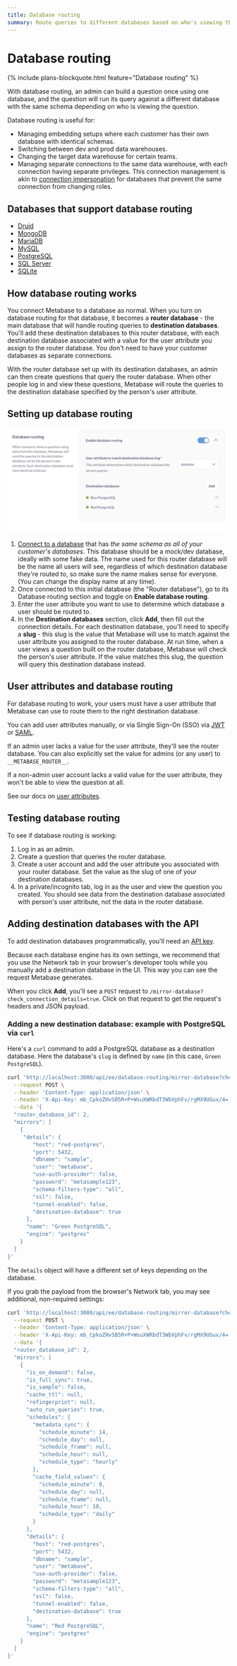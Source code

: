 ```yaml
---
title: Database routing
summary: Route queries to different databases based on who's viewing them. Great for multi-tenant setups where each customer has their own database.
---
```


# Database routing

{% include plans-blockquote.html feature="Database routing" %}

With database routing, an admin can build a question once using one database, and the question will run its query against a different database with the same schema depending on who is viewing the question.

Database routing is useful for:

- Managing embedding setups where each customer has their own database with identical schemas.
- Switching between dev and prod data warehouses.
- Changing the target data warehouse for certain teams.
- Managing separate connections to the same data warehouse, with each connection having separate privileges. This connection management is akin to [connection impersonation](./impersonation.md) for databases that prevent the same connection from changing roles.

## Databases that support database routing

- [Druid](../databases/connections/druid.md)
- [MongoDB](../databases/connections/mongodb.md)
- [MariaDB](../databases/connections/mariadb.md)
- [MySQL](../databases/connections/mysql.md)
- [PostgreSQL](../databases/connections/postgresql.md)
- [SQL Server](../databases/connections/sql-server.md)
- [SQLite](../databases/connections/sqlite.md)

## How database routing works

You connect Metabase to a database as normal. When you turn on database routing for that database, it becomes a **router database** - the main database that will handle routing queries to **destination databases**. You'll add these destination databases to this router database, with each destination database associated with a value for the user attribute you assign to the router database. You don't need to have your customer databases as separate connections.

With the router database set up with its destination databases, an admin can then create questions that query the router database. When other people log in and view these questions, Metabase will route the queries to the destination database specified by the person's user attribute.

## Setting up database routing

![Database routing](./images/database-routing.png)

1. [Connect to a database](../databases/connecting.md) that has _the same schema as all of your customer's databases_. This database should be a mock/dev database, ideally with some fake data. The name used for this router database will be the name all users will see, regardless of which destination database they're routed to, so make sure the name makes sense for everyone. (You can change the display name at any time).
2. Once connected to this initial database (the "Router database"), go to its Database routing section and toggle on **Enable database routing**.
3. Enter the user attribute you want to use to determine which database a user should be routed to.
4. In the **Destination databases** section, click **Add**, then fill out the connection details. For each destination database, you'll need to specify a **slug** - this slug is the value that Metabase will use to match against the user attribute you assigned to the router database. At run time, when a user views a question built on the router database, Metabase will check the person's user attribute. If the value matches this slug, the question will query this destination database instead.

## User attributes and database routing

For database routing to work, your users must have a user attribute that Metabase can use to route them to the right destination database.

You can add user attributes manually, or via Single Sign-On (SSO) via [JWT](../people-and-groups/authenticating-with-jwt.md) or [SAML](../people-and-groups/authenticating-with-saml.md).

If an admin user lacks a value for the user attribute, they'll see the router database. You can also explicitly set the value for admins (or any user) to `__METABASE_ROUTER__`.

If a non-admin user account lacks a valid value for the user attribute, they won't be able to view the question at all.

See our docs on [user attributes](../people-and-groups/managing.md#adding-a-user-attribute).

## Testing database routing

To see if database routing is working:

1. Log in as an admin.
2. Create a question that queries the router database.
3. Create a user account and add the user attribute you associated with your router database. Set the value as the slug of one of your destination databases.
4. In a private/incognito tab, log in as the user and view the question you created. You should see data from the destination database associated with person's user attribute, not the data in the router database.

## Adding destination databases with the API

To add destination databases programmatically, you'll need an [API key](../people-and-groups/api-keys.md).

Because each database engine has its own settings, we recommend that you use the Network tab in your browser's developer tools while you manually add a destination database in the UI. This way you can see the request Metabase generates.

When you click **Add**, you'll see a `POST` request to `/mirror-database?check_connection_details=true`. Click on that request to get the request's headers and JSON payload.

### Adding a new destination database: example with PostgreSQL via `curl`

Here's a `curl` command to add a PostgreSQL database as a destination database. Here the database's `slug` is defined by `name` (in this case, `Green PostgreSQL`).

```sh
curl 'http://localhost:3000/api/ee/database-routing/mirror-database?check_connection_details=true' \
  --request POST \
  --header 'Content-Type: application/json' \
  --header 'X-Api-Key: mb_CpkoZHvSB5R+P+WsuXWRbdT3WbVphFv/rgMX9UGux/4=' \
  --data '{
  "router_database_id": 2,
  "mirrors": [
    {
     "details": {
        "host": "red-postgres",
        "port": 5432,
        "dbname": "sample",
        "user": "metabase",
        "use-auth-provider": false,
        "password": "metasample123",
        "schema-filters-type": "all",
        "ssl": false,
        "tunnel-enabled": false,
        "destination-database": true
      },
      "name": "Green PostgreSQL",
      "engine": "postgres"
    }
  ]
}'
```

The `details` object will have a different set of keys depending on the database.

If you grab the payload from the browser's Network tab, you may see additional, non-required settings:

```sh
curl 'http://localhost:3000/api/ee/database-routing/mirror-database?check_connection_details=true' \
  --request POST \
  --header 'Content-Type: application/json' \
  --header 'X-Api-Key: mb_CpkoZHvSB5R+P+WsuXWRbdT3WbVphFv/rgMX9UGux/4=' \
  --data '{
  "router_database_id": 2,
  "mirrors": [
    {
      "is_on_demand": false,
      "is_full_sync": true,
      "is_sample": false,
      "cache_ttl": null,
      "refingerprint": null,
      "auto_run_queries": true,
      "schedules": {
        "metadata_sync": {
          "schedule_minute": 14,
          "schedule_day": null,
          "schedule_frame": null,
          "schedule_hour": null,
          "schedule_type": "hourly"
        },
        "cache_field_values": {
          "schedule_minute": 0,
          "schedule_day": null,
          "schedule_frame": null,
          "schedule_hour": 18,
          "schedule_type": "daily"
        }
      },
      "details": {
        "host": "red-postgres",
        "port": 5432,
        "dbname": "sample",
        "user": "metabase",
        "use-auth-provider": false,
        "password": "metasample123",
        "schema-filters-type": "all",
        "ssl": false,
        "tunnel-enabled": false,
        "destination-database": true
      },
      "name": "Red PostgreSQL",
      "engine": "postgres"
    }
  ]
}'
```
